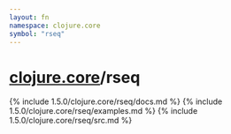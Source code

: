 ```yaml
---
layout: fn
namespace: clojure.core
symbol: "rseq"
---
```


# [clojure.core](../)/rseq

{% include 1.5.0/clojure.core/rseq/docs.md %}
{% include 1.5.0/clojure.core/rseq/examples.md %}
{% include 1.5.0/clojure.core/rseq/src.md %}

